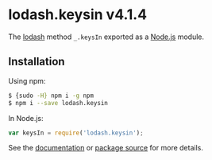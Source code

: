 # lodash.keysin v4.1.4

The [lodash](https://lodash.com/) method `_.keysIn` exported as a [Node.js](https://nodejs.org/) module.

## Installation

Using npm:
```bash
$ {sudo -H} npm i -g npm
$ npm i --save lodash.keysin
```

In Node.js:
```js
var keysIn = require('lodash.keysin');
```

See the [documentation](https://lodash.com/docs#keysIn) or [package source](https://github.com/lodash/lodash/blob/4.1.4-npm-packages/lodash.keysin) for more details.
